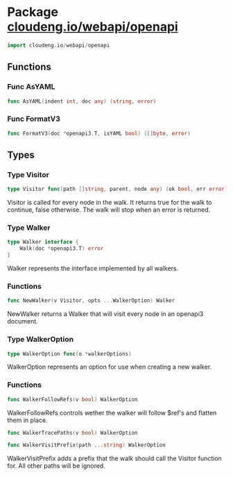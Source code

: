 # Package [cloudeng.io/webapi/openapi](https://pkg.go.dev/cloudeng.io/webapi/openapi?tab=doc)

```go
import cloudeng.io/webapi/openapi
```


## Functions
### Func AsYAML
```go
func AsYAML(indent int, doc any) (string, error)
```

### Func FormatV3
```go
func FormatV3(doc *openapi3.T, isYAML bool) ([]byte, error)
```



## Types
### Type Visitor
```go
type Visitor func(path []string, parent, node any) (ok bool, err error)
```
Visitor is called for every node in the walk. It returns true for the walk
to continue, false otherwise. The walk will stop when an error is returned.


### Type Walker
```go
type Walker interface {
	Walk(doc *openapi3.T) error
}
```
Walker represents the interface implemented by all walkers.

### Functions

```go
func NewWalker(v Visitor, opts ...WalkerOption) Walker
```
NewWalker returns a Walker that will visit every node in an openapi3
document.




### Type WalkerOption
```go
type WalkerOption func(o *walkerOptions)
```
WalkerOption represents an option for use when creating a new walker.

### Functions

```go
func WalkerFollowRefs(v bool) WalkerOption
```
WalkerFollowRefs controls wether the walker will follow $ref's and flatten
them in place.


```go
func WalkerTracePaths(v bool) WalkerOption
```


```go
func WalkerVisitPrefix(path ...string) WalkerOption
```
WalkerVisitPrefix adds a prefix that the walk should call the Visitor
function for. All other paths will be ignored.








